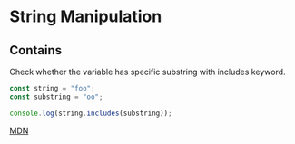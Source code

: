 # String Manipulation

## Contains

Check whether the variable has specific substring with includes keyword.

```javascript
const string = "foo";
const substring = "oo";

console.log(string.includes(substring));
```

[MDN](https://developer.mozilla.org/en-US/docs/Web/JavaScript/Reference/Global_Objects/String/includes)

